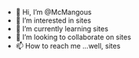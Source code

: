 - 👋 Hi, I’m @McMangous
- 👀 I’m interested in sites
- 🌱 I’m currently learning sites
- 💞️ I’m looking to collaborate on sites
- 📫 How to reach me ...well, sites

<!---
McMangous/McMangous is a ✨ special ✨ repository because its `README.md` (this file) appears on your GitHub profile.
You can click the Preview link to take a look at your changes.
--->
